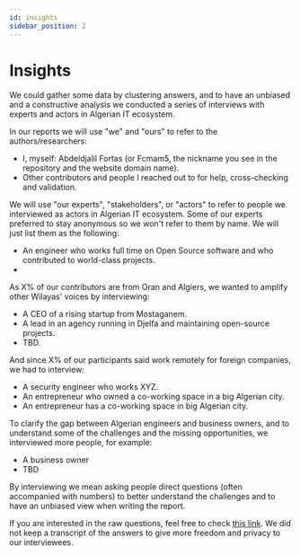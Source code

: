 ```yaml
---
id: insights
sidebar_position: 2
---
```


# Insights

We could gather some data by clustering answers, and to have an unbiased and a constructive analysis we conducted a series of interviews with experts and actors in Algerian IT ecosystem.

In our reports we will use "we" and "ours" to refer to the authors/researchers:

- I, myself: Abdeldjalil Fortas (or Fcmam5, the nickname you see in the repository and the website domain name).
- Other contributors and people I reached out to for help, cross-checking and validation.

We will use "our experts", "stakeholders", or "actors" to refer to people we interviewed as actors in Algerian IT ecosystem. Some of our experts preferred to stay anonymous so we won't refer to them by name. We will just list them as the following:

- An engineer who works full time on Open Source software and who contributed to world-class projects.
- 
<!-- - A CTO of a leading startup in logistics field in Algeria, with a long experience in Algerian startups as a lead.
- An executive in an Algerian government agency, leading IT transformation and digitalization projects.
- A senior engineer working full-time on open-source as a core team member, with a long experience in working with Algerian startups and government agencies.
- An engineering manager in an international leading startup in Telco Cloud world, who has a long experience in working and hiring Algerian engineers.
- TBD: -->


As X% of our contributors are from Oran and Algiers, we wanted to amplify other Wilayas' voices by interviewing:

- A CEO of a rising startup from Mostaganem.
- A lead in an agency running in Djelfa and maintaining open-source projects.
- TBD.

And since X% of our participants said work remotely for foreign companies, we had to interview:

- A security engineer who works XYZ.
- An entrepreneur who owned a co-working space in a big Algerian city.
- An entrepreneur has a co-working space in big Algerian city.

To clarify the gap between Algerian engineers and business owners, and to understand some of the challenges and the missing opportunities, we interviewed more people, for example:

- A business owner
- TBD

By interviewing we mean asking people direct questions (often accompanied with numbers) to better understand the challenges and to have an unbiased view when writing the report.

If you are interested in the raw questions, feel free to check [this link](/docs/appendix/raw-interviews). We did not keep a transcript of the answers to give more freedom and privacy to our interviewees.
